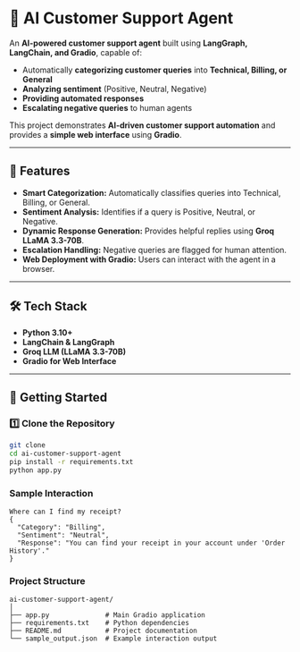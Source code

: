 # 🤖 AI Customer Support Agent

An **AI-powered customer support agent** built using **LangGraph, LangChain, and Gradio**, capable of:
- Automatically **categorizing customer queries** into **Technical, Billing, or General**
- **Analyzing sentiment** (Positive, Neutral, Negative)
- **Providing automated responses**
- **Escalating negative queries** to human agents

This project demonstrates **AI-driven customer support automation** and provides a **simple web interface** using **Gradio**.

---

## 📌 Features
- **Smart Categorization:** Automatically classifies queries into Technical, Billing, or General.
- **Sentiment Analysis:** Identifies if a query is Positive, Neutral, or Negative.
- **Dynamic Response Generation:** Provides helpful replies using **Groq LLaMA 3.3-70B**.
- **Escalation Handling:** Negative queries are flagged for human attention.
- **Web Deployment with Gradio:** Users can interact with the agent in a browser.

---

## 🛠️ Tech Stack
- **Python 3.10+**
- **LangChain & LangGraph**
- **Groq LLM (LLaMA 3.3-70B)**
- **Gradio for Web Interface**

---

## 🚀 Getting Started

### 1️⃣ Clone the Repository
```bash
git clone 
cd ai-customer-support-agent
pip install -r requirements.txt
python app.py
```

### Sample Interaction
```
Where can I find my receipt?
{
  "Category": "Billing",
  "Sentiment": "Neutral",
  "Response": "You can find your receipt in your account under 'Order History'."
}
```
### Project Structure
```
ai-customer-support-agent/
│
├── app.py              # Main Gradio application
├── requirements.txt    # Python dependencies
├── README.md           # Project documentation
└── sample_output.json  # Example interaction output
```
